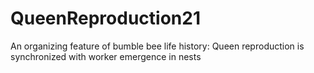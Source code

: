# QueenReproduction21
An organizing feature of bumble bee life history: Queen reproduction is synchronized with worker emergence in nests
